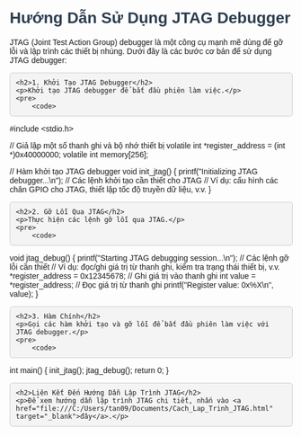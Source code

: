 <!DOCTYPE html>
<html lang="en">
<head>
    <meta charset="UTF-8">
    <meta name="viewport" content="width=device-width, initial-scale=1.0">
    <title>Hướng Dẫn Sử Dụng JTAG Debugger</title>
    <style>
        body {
            font-family: Arial, sans-serif;
            margin: 20px;
        }
        h1, h2 {
            color: #2c3e50;
        }
        pre {
            background-color: #f4f4f4;
            padding: 10px;
            border-radius: 5px;
            border: 1px solid #ccc;
            overflow: auto;
        }
    </style>
</head>
<body>
    <h1>Hướng Dẫn Sử Dụng JTAG Debugger</h1>
    <p>JTAG (Joint Test Action Group) debugger là một công cụ mạnh mẽ dùng để gỡ lỗi và lập trình các thiết bị nhúng. Dưới đây là các bước cơ bản để sử dụng JTAG debugger:</p>

    <h2>1. Khởi Tạo JTAG Debugger</h2>
    <p>Khởi tạo JTAG debugger để bắt đầu phiên làm việc.</p>
    <pre>
        <code>
#include &lt;stdio.h&gt;

// Giả lập một số thanh ghi và bộ nhớ thiết bị
volatile int *register_address = (int *)0x40000000;
volatile int memory[256];

// Hàm khởi tạo JTAG debugger
void init_jtag() {
    printf("Initializing JTAG debugger...\n");
    // Các lệnh khởi tạo cần thiết cho JTAG
    // Ví dụ: cấu hình các chân GPIO cho JTAG, thiết lập tốc độ truyền dữ liệu, v.v.
}
        </code>
    </pre>

    <h2>2. Gỡ Lỗi Qua JTAG</h2>
    <p>Thực hiện các lệnh gỡ lỗi qua JTAG.</p>
    <pre>
        <code>
void jtag_debug() {
    printf("Starting JTAG debugging session...\n");
    // Các lệnh gỡ lỗi cần thiết
    // Ví dụ: đọc/ghi giá trị từ thanh ghi, kiểm tra trạng thái thiết bị, v.v.
    *register_address = 0x12345678; // Ghi giá trị vào thanh ghi
    int value = *register_address;  // Đọc giá trị từ thanh ghi
    printf("Register value: 0x%X\n", value);
}
        </code>
    </pre>

    <h2>3. Hàm Chính</h2>
    <p>Gọi các hàm khởi tạo và gỡ lỗi để bắt đầu phiên làm việc với JTAG debugger.</p>
    <pre>
        <code>
int main() {
    init_jtag();
    jtag_debug();
    return 0;
}
        </code>
    </pre>

    <h2>Liên Kết Đến Hướng Dẫn Lập Trình JTAG</h2>
    <p>Để xem hướng dẫn lập trình JTAG chi tiết, nhấn vào <a href="file:///C:/Users/tan09/Documents/Cach_Lap_Trinh_JTAG.html" target="_blank">đây</a>.</p>
</body>
</html>
